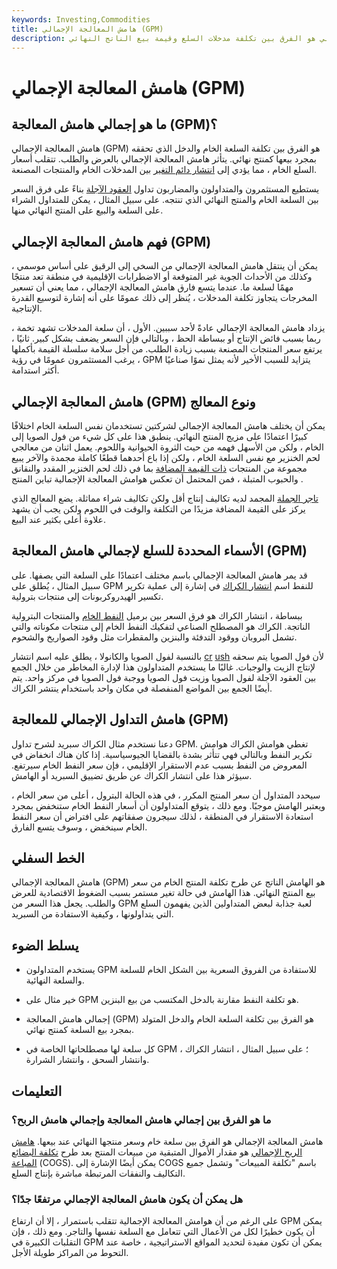 ```yaml
---
keywords: Investing,Commodities
title: هامش المعالجة الإجمالي (GPM)
description: هامش المعالجة الإجمالي هو الفرق بين تكلفة مدخلات السلع وقيمة بيع الناتج النهائي.
---
```


# هامش المعالجة الإجمالي (GPM)
## ما هو إجمالي هامش المعالجة (GPM)؟

هامش المعالجة الإجمالي (GPM) هو الفرق بين تكلفة السلعة الخام والدخل الذي تحققه بمجرد بيعها كمنتج نهائي. يتأثر هامش المعالجة الإجمالي بالعرض والطلب. تتقلب أسعار السلع الخام ، مما يؤدي إلى [انتشار دائم التغير](/spread) بين المدخلات الخام والمنتجات المصنعة.

يستطيع المستثمرون والمتداولون والمضاربون تداول [العقود الآجلة](/futures) بناءً على فرق السعر بين السلعة الخام والمنتج النهائي الذي تنتجه. على سبيل المثال ، يمكن للمتداول الشراء على السلعة والبيع على المنتج النهائي منها.

## فهم هامش المعالجة الإجمالي (GPM)

يمكن أن ينتقل هامش المعالجة الإجمالي من السخي إلى الرقيق على أساس موسمي ، وكذلك من الأحداث الجوية غير المتوقعة أو الاضطرابات الإقليمية في منطقة تعد منتجًا مهمًا لسلعة ما. عندما يتسع فارق هامش المعالجة الإجمالي ، مما يعني أن تسعير المخرجات يتجاوز تكلفة المدخلات ، يُنظر إلى ذلك عمومًا على أنه إشارة لتوسيع القدرة الإنتاجية.

يزداد هامش المعالجة الإجمالي عادةً لأحد سببين. الأول ، أن سلعة المدخلات تشهد تخمة ، ربما بسبب فائض الإنتاج أو ببساطة الحظ ، وبالتالي فإن السعر يضعف بشكل كبير. ثانيًا ، يرتفع سعر المنتجات المصنعة بسبب زيادة الطلب. من أجل سلامة سلسلة القيمة بأكملها ، يرغب المستثمرون عمومًا في رؤية GPM يتزايد للسبب الأخير لأنه يمثل نموًا صناعيًا أكثر استدامة.

## هامش المعالجة الإجمالي (GPM) ونوع المعالج

يمكن أن يختلف هامش المعالجة الإجمالي لشركتين تستخدمان نفس السلعة الخام اختلافًا كبيرًا اعتمادًا على مزيج المنتج النهائي. ينطبق هذا على كل شيء من فول الصويا إلى الخام ، ولكن من الأسهل فهمه من حيث الثروة الحيوانية واللحوم. يعمل اثنان من معالجي لحم الخنزير مع نفس السلعة الخام ، ولكن إذا باع أحدهما قطعًا كاملة مجمدة والآخر يبيع مجموعة من المنتجات [ذات القيمة المضافة](/valueadded) بما في ذلك لحم الخنزير المقدد والنقانق والحبوب المتبلة ، فمن المحتمل أن تعكس هوامش المعالجة الإجمالية تباين المنتج .

[تاجر الجملة](/wholesaling) المجمد لديه تكاليف إنتاج أقل ولكن تكاليف شراء مماثلة. يضع المعالج الذي يركز على القيمة المضافة مزيدًا من التكلفة والوقت في اللحوم ولكن يجب أن يشهد علاوة أعلى بكثير عند البيع.

## الأسماء المحددة للسلع لإجمالي هامش المعالجة (GPM)

قد يمر هامش المعالجة الإجمالي باسم مختلف اعتمادًا على السلعة التي يصفها. على سبيل المثال ، يُطلق على GPM للنفط اسم [انتشار الكراك](/crackspread) في إشارة إلى عملية تكرير تكسير الهيدروكربونات إلى منتجات بترولية.

ببساطة ، انتشار الكراك هو فرق السعر بين برميل [النفط الخام](/crude-oil) والمنتجات البترولية الناتجة. الكراك هو المصطلح الصناعي لتفكيك النفط الخام إلى منتجات مكوناته والتي تشمل البروبان ووقود التدفئة والبنزين والمقطرات مثل وقود الصواريخ والشحوم.

بالنسبة لفول الصويا والكانولا ، يطلق عليه اسم انتشار [cr](/crushspread) [ush](/crushspread) لأن فول الصويا يتم سحقه لإنتاج الزيت والوجبات. غالبًا ما يستخدم المتداولون هذا لإدارة المخاطر من خلال الجمع بين العقود الآجلة لفول الصويا وزيت فول الصويا ووجبة فول الصويا في مركز واحد. يتم أيضًا الجمع بين المواضع المنفصلة في مكان واحد باستخدام ينتشر الكراك.

## هامش التداول الإجمالي للمعالجة (GPM)

دعنا نستخدم مثال الكراك سبريد لشرح تداول GPM. تغطي هوامش الكراك هوامش تكرير النفط وبالتالي فهي تتأثر بشدة بالقضايا الجيوسياسية. إذا كان هناك انخفاض في المعروض من النفط بسبب عدم الاستقرار الإقليمي ، فإن سعر النفط الخام سيرتفع. سيؤثر هذا على انتشار الكراك عن طريق تضييق السبريد أو الهامش.

سيحدد المتداول أن سعر المنتج المكرر ، في هذه الحالة البترول ، أعلى من سعر الخام ، ويعتبر الهامش موجبًا. ومع ذلك ، يتوقع المتداولون أن أسعار النفط الخام ستنخفض بمجرد استعادة الاستقرار في المنطقة ، لذلك سيجرون صفقاتهم على افتراض أن سعر النفط الخام سينخفض ، وسوف يتسع الفارق.

## الخط السفلي

هامش المعالجة الإجمالي (GPM) هو الهامش الناتج عن طرح تكلفة المنتج الخام من سعر بيع المنتج النهائي. هذا الهامش في حالة تغير مستمر بسبب الضغوط الاقتصادية للعرض والطلب. يجعل هذا السعر من GPM لعبة جذابة لبعض المتداولين الذين يفهمون السلع التي يتداولونها ، وكيفية الاستفادة من السبريد.

## يسلط الضوء

- يستخدم المتداولون GPM للاستفادة من الفروق السعرية بين الشكل الخام للسلعة والسلعة النهائية.

- خير مثال على GPM هو تكلفة النفط مقارنة بالدخل المكتسب من بيع البنزين.

- إجمالي هامش المعالجة (GPM) هو الفرق بين تكلفة السلعة الخام والدخل المتولد بمجرد بيع السلعة كمنتج نهائي.

- كل سلعة لها مصطلحاتها الخاصة في GPM ؛ على سبيل المثال ، انتشار الكراك ، وانتشار السحق ، وانتشار الشرارة.

## التعليمات

### ما هو الفرق بين إجمالي هامش المعالجة وإجمالي هامش الربح؟

هامش المعالجة الإجمالي هو الفرق بين سلعة خام وسعر منتجها النهائي عند بيعها. [هامش](/gross_profit_margin) [الربح الإجمالي](/gross_profit_margin) هو مقدار الأموال المتبقية من مبيعات المنتج بعد طرح [تكلفة البضائع المباعة](/cogs) (COGS). يمكن أيضًا الإشارة إلى COGS باسم "تكلفة المبيعات" وتشمل جميع التكاليف والنفقات المرتبطة مباشرة بإنتاج السلع.

### هل يمكن أن يكون هامش المعالجة الإجمالي مرتفعًا جدًا؟

على الرغم من أن هوامش المعالجة الإجمالية تتقلب باستمرار ، إلا أن ارتفاع GPM يمكن أن يكون خطيرًا لكل من الأعمال التي تتعامل مع السلعة نفسها والتاجر. ومع ذلك ، فإن التقلبات الكبيرة في GPM يمكن أن تكون مفيدة لتحديد المواقع الاستراتيجية ، خاصة عند التحوط من المراكز طويلة الأجل.

